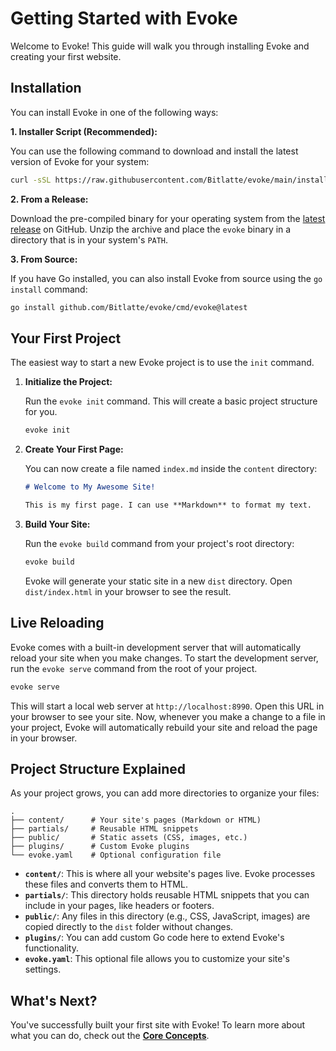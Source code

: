 # Getting Started with Evoke

Welcome to Evoke! This guide will walk you through installing Evoke and creating your first website.

## Installation

You can install Evoke in one of the following ways:

**1. Installer Script (Recommended):**

You can use the following command to download and install the latest version of Evoke for your system:

```bash
curl -sSL https://raw.githubusercontent.com/Bitlatte/evoke/main/install.sh | sh
```

**2. From a Release:**

Download the pre-compiled binary for your operating system from the [latest release](https://github.com/Bitlatte/evoke/releases/latest) on GitHub. Unzip the archive and place the `evoke` binary in a directory that is in your system's `PATH`.

**3. From Source:**

If you have Go installed, you can also install Evoke from source using the `go install` command:

```bash
go install github.com/Bitlatte/evoke/cmd/evoke@latest
```

## Your First Project

The easiest way to start a new Evoke project is to use the `init` command.

1.  **Initialize the Project:**

    Run the `evoke init` command. This will create a basic project structure for you.

    ```bash
    evoke init
    ```

2.  **Create Your First Page:**

    You can now create a file named `index.md` inside the `content` directory:

    ```markdown
    # Welcome to My Awesome Site!

    This is my first page. I can use **Markdown** to format my text.
    ```

3.  **Build Your Site:**

    Run the `evoke build` command from your project's root directory:

    ```bash
    evoke build
    ```

    Evoke will generate your static site in a new `dist` directory. Open `dist/index.html` in your browser to see the result.

## Live Reloading

Evoke comes with a built-in development server that will automatically reload your site when you make changes. To start the development server, run the `evoke serve` command from the root of your project.

```bash
evoke serve
```

This will start a local web server at `http://localhost:8990`. Open this URL in your browser to see your site. Now, whenever you make a change to a file in your project, Evoke will automatically rebuild your site and reload the page in your browser.

## Project Structure Explained

As your project grows, you can add more directories to organize your files:

```
.
├── content/      # Your site's pages (Markdown or HTML)
├── partials/     # Reusable HTML snippets
├── public/       # Static assets (CSS, images, etc.)
├── plugins/      # Custom Evoke plugins
└── evoke.yaml    # Optional configuration file
```

- **`content/`**: This is where all your website's pages live. Evoke processes these files and converts them to HTML.
- **`partials/`**: This directory holds reusable HTML snippets that you can include in your pages, like headers or footers.
- **`public/`**: Any files in this directory (e.g., CSS, JavaScript, images) are copied directly to the `dist` folder without changes.
- **`plugins/`**: You can add custom Go code here to extend Evoke's functionality.
- **`evoke.yaml`**: This optional file allows you to customize your site's settings.

## What's Next?

You've successfully built your first site with Evoke! To learn more about what you can do, check out the **[Core Concepts](./core-concepts/build-process.html)**.
